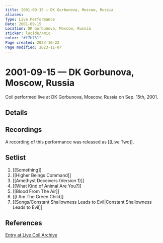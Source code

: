 ```yaml
---
title: 2001-09-15 — DK Gorbunova, Moscow, Russia
aliases: 
Type: Live Performance
Date: 2001-09-15
Location: DK Gorbunova, Moscow, Russia
sticker: lucide//mic
color: "#f7b731"
Page created: 2023-10-22
Page modified: 2023-11-07
---
```


# 2001-09-15 — DK Gorbunova, Moscow, Russia

Coil performed live at DK Gorbunova, Moscow, Russia on Sep. 15th, 2001.

## Details


## Recordings

A recording of this performance was released as [[Live Two]].

## Setlist
1. [[Something]]
2. [[Higher Beings Command]]
3. [[Amethyst Deceivers (Version 1)]]
4. [[What Kind of Animal Are You?]]
5. [[Blood From The Air]]
6. [[I Am The Green Child]]
7. [[Songs/Constant Shallowness Leads to Evil|Constant Shallowness Leads to Evil]]

## References

[Entry at Live Coil Archive](https://live-coil-archive.com/2001-2/2001-gorbunova/)
